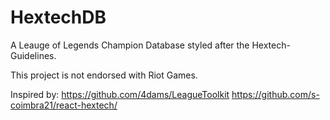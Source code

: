 # HextechDB

A Leauge of Legends Champion Database styled after the Hextech-Guidelines.

This project is not endorsed with Riot Games.

Inspired by: 
https://github.com/4dams/LeagueToolkit
https://github.com/s-coimbra21/react-hextech/
